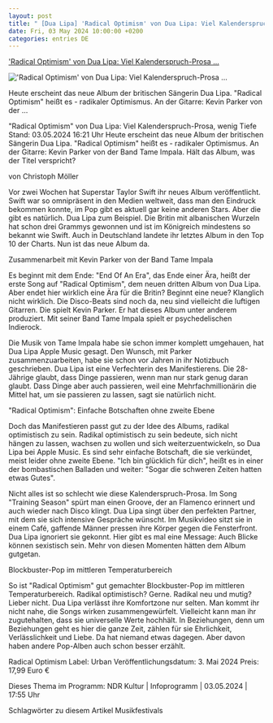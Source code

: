 ```yaml
---
layout: post
title: " [Dua Lipa] 'Radical Optimism' von Dua Lipa: Viel Kalenderspruch-Prosa ..."
date: Fri, 03 May 2024 10:00:00 +0200
categories: entries DE
---
```

['Radical Optimism' von Dua Lipa: Viel Kalenderspruch-Prosa ...](https://www.ndr.de/kultur/musik/pop/Radical-Optimism-von-Dua-Lipa-Viel-Kalenderspruch-Prosa-wenig-Tiefe,dualipa202.html)

!['Radical Optimism' von Dua Lipa: Viel Kalenderspruch-Prosa ...](https://www.ndr.de/kultur/musik/pop/dualipa204_v-contentxl.jpg)

Heute erscheint das neue Album der britischen Sängerin Dua Lipa. "Radical Optimism" heißt es - radikaler Optimismus. An der Gitarre: Kevin Parker von der ...

"Radical Optimism" von Dua Lipa: Viel Kalenderspruch-Prosa, wenig Tiefe Stand: 03.05.2024 16:21 Uhr Heute erscheint das neue Album der britischen Sängerin Dua Lipa. "Radical Optimism" heißt es - radikaler Optimismus. An der Gitarre: Kevin Parker von der Band Tame Impala. Hält das Album, was der Titel verspricht?

von Christoph Möller

Vor zwei Wochen hat Superstar Taylor Swift ihr neues Album veröffentlicht. Swift war so omnipräsent in den Medien weltweit, dass man den Eindruck bekommen konnte, im Pop gibt es aktuell gar keine anderen Stars. Aber die gibt es natürlich. Dua Lipa zum Beispiel. Die Britin mit albanischen Wurzeln hat schon drei Grammys gewonnen und ist im Königreich mindestens so bekannt wie Swift. Auch in Deutschland landete ihr letztes Album in den Top 10 der Charts. Nun ist das neue Album da.

Zusammenarbeit mit Kevin Parker von der Band Tame Impala

Es beginnt mit dem Ende: "End Of An Era", das Ende einer Ära, heißt der erste Song auf "Radical Optimism", dem neuen dritten Album von Dua Lipa. Aber endet hier wirklich eine Ära für die Britin? Beginnt eine neue? Klanglich nicht wirklich. Die Disco-Beats sind noch da, neu sind vielleicht die luftigen Gitarren. Die spielt Kevin Parker. Er hat dieses Album unter anderem produziert. Mit seiner Band Tame Impala spielt er psychedelischen Indierock.

Die Musik von Tame Impala habe sie schon immer komplett umgehauen, hat Dua Lipa Apple Music gesagt. Den Wunsch, mit Parker zusammenzuarbeiten, habe sie schon vor Jahren in ihr Notizbuch geschrieben. Dua Lipa ist eine Verfechterin des Manifestierens. Die 28-Jährige glaubt, dass Dinge passieren, wenn man nur stark genug daran glaubt. Dass Dinge aber auch passieren, weil eine Mehrfachmillionärin die Mittel hat, um sie passieren zu lassen, sagt sie natürlich nicht.

"Radical Optimism": Einfache Botschaften ohne zweite Ebene

Doch das Manifestieren passt gut zu der Idee des Albums, radikal optimistisch zu sein. Radikal optimistisch zu sein bedeute, sich nicht hängen zu lassen, wachsen zu wollen und sich weiterzuentwickeln, so Dua Lipa bei Apple Music. Es sind sehr einfache Botschaft, die sie verkündet, meist leider ohne zweite Ebene. "Ich bin glücklich für dich", heißt es in einer der bombastischen Balladen und weiter: "Sogar die schweren Zeiten hatten etwas Gutes".

Nicht alles ist so schlecht wie diese Kalenderspruch-Prosa. Im Song "Training Season" spürt man einen Groove, der an Flamenco erinnert und auch wieder nach Disco klingt. Dua Lipa singt über den perfekten Partner, mit dem sie sich intensive Gespräche wünscht. Im Musikvideo sitzt sie in einem Café, gaffende Männer pressen ihre Körper gegen die Fensterfront. Dua Lipa ignoriert sie gekonnt. Hier gibt es mal eine Message: Auch Blicke können sexistisch sein. Mehr von diesen Momenten hätten dem Album gutgetan.

Blockbuster-Pop im mittleren Temperaturbereich

So ist "Radical Optimism" gut gemachter Blockbuster-Pop im mittleren Temperaturbereich. Radikal optimistisch? Gerne. Radikal neu und mutig? Lieber nicht. Dua Lipa verlässt ihre Komfortzone nur selten. Man kommt ihr nicht nahe, die Songs wirken zusammengewürfelt. Vielleicht kann man ihr zugutehalten, dass sie universelle Werte hochhält. In Beziehungen, denn um Beziehungen geht es hier die ganze Zeit, zählen für sie Ehrlichkeit, Verlässlichkeit und Liebe. Da hat niemand etwas dagegen. Aber davon haben andere Pop-Alben auch schon besser erzählt.

Radical Optimism Label: Urban Veröffentlichungsdatum: 3. Mai 2024 Preis: 17,99 Euro €

Dieses Thema im Programm: NDR Kultur | Infoprogramm | 03.05.2024 | 17:55 Uhr

Schlagwörter zu diesem Artikel Musikfestivals

